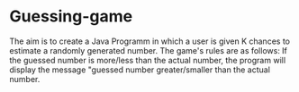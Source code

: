 # Guessing-game
The aim is to create a Java Programm in which a user is given K chances to estimate a randomly generated number. 
The game's rules are as follows: If the guessed number is more/less than the actual number,
the program will display the message "guessed number greater/smaller than the actual number.
